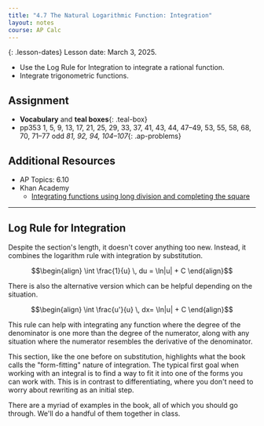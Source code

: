 ```yaml
---
title: "4.7 The Natural Logarithmic Function: Integration"
layout: notes
course: AP Calc
---
```


{: .lesson-dates}
Lesson date: March 3, 2025.

- Use the Log Rule for Integration to integrate a rational function.
- Integrate trigonometric functions.

## Assignment

- **Vocabulary** and **teal boxes**{: .teal-box}
- pp353 1, 5, 9, 13, 17, 21, 25, 29, 33, 37, 41, 43, 44, 47–49, 53, 55, 58, 68, 70, 71–77 odd *81, 92, 94, 104–107*{: .ap-problems}

## Additional Resources

- AP Topics: 6.10
- Khan Academy
  - [Integrating functions using long division and completing the square](https://www.khanacademy.org/math/ap-calculus-ab/ab-integration-new/ab-6-10/v/integral-partial-fraction)

---

## Log Rule for Integration

Despite the section's length, it doesn't cover anything too new. Instead, it combines the logarithm rule with integration by substitution.

$$\begin{align}
\int \frac{1}{u} \, du = \ln|u| + C
\end{align}$$

There is also the alternative version which can be helpful depending on the situation.

$$\begin{align}
\int \frac{u'}{u} \, dx= \ln|u| + C
\end{align}$$

This rule can help with integrating any function where the degree of the denominator is one more than the degree of the numerator, along with any situation where the numerator resembles the derivative of the denominator.

This section, like the one before on substitution, highlights what the book calls the "form-fitting" nature of integration. The typical first goal when working with an integral is to find a way to fit it into one of the forms you can work with. This is in contrast to differentiating, where you don't need to worry about rewriting as an initial step.

There are a myriad of examples in the book, all of which you should go through. We'll do a handful of them together in class.
